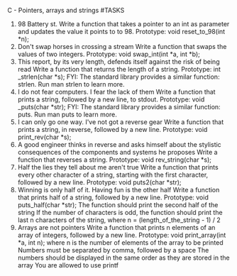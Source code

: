 C - Pointers, arrays and strings
#TASKS
1.	98 Battery st.
Write a function that takes a pointer to an int as parameter and updates the value it points to to 98.
Prototype: void reset_to_98(int *n);
1.	Don't swap horses in crossing a stream
Write a function that swaps the values of two integers.
Prototype: void swap_int(int *a, int *b);
2.	This report, by its very length, defends itself against the risk of being read
Write a function that returns the length of a string.
Prototype: int _strlen(char *s); FYI: The standard library provides a similar function: strlen. Run man strlen to learn more.
3.	I do not fear computers. I fear the lack of them
Write a function that prints a string, followed by a new line, to stdout.
Prototype: void _puts(char *str); FYI: The standard library provides a similar function: puts. Run man puts to learn more.
4.	I can only go one way. I've not got a reverse gear
Write a function that prints a string, in reverse, followed by a new line.
Prototype: void print_rev(char *s);
5.	A good engineer thinks in reverse and asks himself about the stylistic consequences of the components and systems he proposes
Write a function that reverses a string.
Prototype: void rev_string(char *s);
6.	Half the lies they tell about me aren't true
Write a function that prints every other character of a string, starting with the first character, followed by a new line.
Prototype: void puts2(char *str);
7.	Winning is only half of it. Having fun is the other half
Write a function that prints half of a string, followed by a new line.
Prototype: void puts_half(char *str); The function should print the second half of the string If the number of characters is odd, the function should print the last n characters of the string, where n = (length_of_the_string - 1) / 2
8.	Arrays are not pointers
Write a function that prints n elements of an array of integers, followed by a new line.
Prototype: void print_array(int *a, int n); where n is the number of elements of the array to be printed Numbers must be separated by comma, followed by a space The numbers should be displayed in the same order as they are stored in the array You are allowed to use printf

